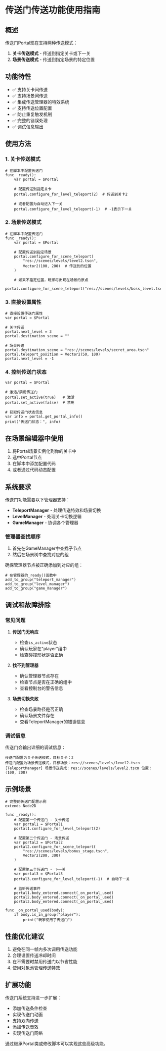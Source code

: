 # 传送门传送功能使用指南

## 概述

传送门Portal现在支持两种传送模式：
1. **关卡传送模式** - 传送到指定关卡或下一关
2. **场景传送模式** - 传送到指定场景的特定位置

## 功能特性

- ✅ 支持关卡间传送
- ✅ 支持场景间传送
- ✅ 集成传送管理器的特效系统
- ✅ 支持传送位置配置
- ✅ 防止重复触发机制
- ✅ 完整的错误处理
- ✅ 调试信息输出

## 使用方法

### 1. 关卡传送模式

```gdscript
# 在脚本中配置传送门
func _ready():
    var portal = $Portal
    
    # 配置传送到指定关卡
    portal.configure_for_level_teleport(2)  # 传送到关卡2
    
    # 或者配置为自动进入下一关
    portal.configure_for_level_teleport(-1)  # -1表示下一关
```

### 2. 场景传送模式

```gdscript
# 在脚本中配置传送门
func _ready():
    var portal = $Portal
    
    # 配置传送到指定场景
    portal.configure_for_scene_teleport(
        "res://scenes/levels/level2.tscn",
        Vector2(100, 200)  # 传送到的位置
    )
    
    # 如果不指定位置，玩家将出现在场景的原点
    portal.configure_for_scene_teleport("res://scenes/levels/boss_level.tscn")
```

### 3. 直接设置属性

```gdscript
# 直接设置传送门属性
var portal = $Portal

# 关卡传送
portal.next_level = 3
portal.destination_scene = ""

# 场景传送
portal.destination_scene = "res://scenes/levels/secret_area.tscn"
portal.teleport_position = Vector2(50, 100)
portal.next_level = -1
```

### 4. 控制传送门状态

```gdscript
var portal = $Portal

# 激活/禁用传送门
portal.set_active(true)   # 激活
portal.set_active(false)  # 禁用

# 获取传送门状态信息
var info = portal.get_portal_info()
print("传送门状态：", info)
```

## 在场景编辑器中使用

1. 将Portal场景实例化到你的关卡中
2. 选中Portal节点
3. 在脚本中添加配置代码
4. 或者通过代码动态配置

## 系统要求

传送门功能需要以下管理器支持：

- **TeleportManager** - 处理传送特效和场景切换
- **LevelManager** - 处理关卡切换逻辑
- **GameManager** - 协调各个管理器

### 管理器查找顺序

1. 首先在GameManager中查找子节点
2. 然后在场景树中查找对应的组

确保管理器节点被正确添加到对应的组：
```gdscript
# 在管理器的_ready()函数中
add_to_group("teleport_manager")
add_to_group("level_manager")
add_to_group("game_manager")
```

## 调试和故障排除

### 常见问题

1. **传送门无响应**
   - 检查`is_active`状态
   - 确认玩家在"player"组中
   - 检查碰撞形状是否正确

2. **找不到管理器**
   - 确认管理器节点存在
   - 检查节点是否在正确的组中
   - 查看控制台的警告信息

3. **场景切换失败**
   - 检查场景路径是否正确
   - 确认场景文件存在
   - 查看TeleportManager的错误信息

### 调试信息

传送门会输出详细的调试信息：
```
传送门配置为关卡传送模式，目标关卡：2
传送门配置为场景传送模式，目标场景：res://scenes/levels/level2.tscn
[TeleportManager] 场景传送完成：res://scenes/levels/level2.tscn 位置：(100, 200)
```

## 示例场景

```gdscript
# 完整的传送门配置示例
extends Node2D

func _ready():
    # 配置第一个传送门 - 关卡传送
    var portal1 = $Portal1
    portal1.configure_for_level_teleport(2)
    
    # 配置第二个传送门 - 场景传送
    var portal2 = $Portal2
    portal2.configure_for_scene_teleport(
        "res://scenes/levels/bonus_stage.tscn",
        Vector2(200, 300)
    )
    
    # 配置第三个传送门 - 下一关
    var portal3 = $Portal3
    portal3.configure_for_level_teleport(-1)  # 自动下一关
    
    # 监听传送事件
    portal1.body_entered.connect(_on_portal_used)
    portal2.body_entered.connect(_on_portal_used)
    portal3.body_entered.connect(_on_portal_used)

func _on_portal_used(body):
    if body.is_in_group("player"):
        print("玩家使用了传送门")
```

## 性能优化建议

1. 避免在同一帧内多次调用传送功能
2. 合理设置传送冷却时间
3. 在不需要时禁用传送门以节省性能
4. 使用对象池管理传送特效

## 扩展功能

传送门系统支持进一步扩展：

- 添加传送条件检查
- 实现传送门动画
- 支持双向传送
- 添加传送音效
- 实现传送门网络

通过继承Portal类或修改脚本可以实现这些高级功能。